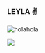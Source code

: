 ### LEYLA :v:
![holahola](https://developer.huawei.com/system/modules/org.opencms.portal.template.core/resources/images/support/banner-pc.jpg)

<!--
<a href="mailto:leyla.lgc99@gmail.com">![leyla.lgc99@gmail.com](https://img.shields.io/badge/Gmail-D14836?style=for-the-badge&logo=gmail&logoColor=white)</a>
![](https://visitor-badge.laobi.icu/badge?page_id=leylagcampos.leylagcampos)


**leylagcampos/leylagcampos** is a ✨ _special_ ✨ repository because its `README.md` (this file) appears on your GitHub profile.

Here are some ideas to get you started:

- 🔭 I’m currently working on ...
- 🌱 I’m currently learning ...
- 👯 I’m looking to collaborate on ...
- 🤔 I’m looking for help with ...
- 💬 Ask me about ...
- 📫 How to reach me: ...
- 😄 Pronouns: ...
-->

<div>
<a><img src="https://github-readme-stats.vercel.app/api/top-langs/?username=leylagcampos&hide_border=true&hide=jupyter%20notebook"></a>
<div>
  <!--
<a><img src="https://github-readme-stats.vercel.app/api/?username=leylagcampos&count_private=true&showicons=true&hide_border=true"></a>-->


